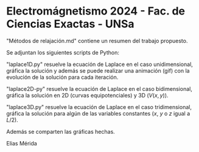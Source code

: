 # Electromágnetismo 2024 - Fac. de Ciencias Exactas - UNSa
"Métodos de relajación.md" contiene un resumen del trabajo propuesto.

Se adjuntan los siguientes scripts de Python:

"laplace1D.py" resuelve la ecuación de Laplace en el caso unidimensional, gráfica la solución y además se puede realizar una animación (gif) con la evolución de la solución para cada iteración.

"laplace2D-py" resuelve la ecuación de Laplace en el caso bidimensional, gráfica la solución en 2D (curvas equipotenciales) y 3D ($V(x,y)$).

"laplace3D.py" resuelve la ecuación de Laplace en el caso tridimensional, gráfica la solución para algún de las variables constantes ($x$, $y$ o $z$ igual a $L/2$).

Además se comparten las gráficas hechas.

Elias Mérida